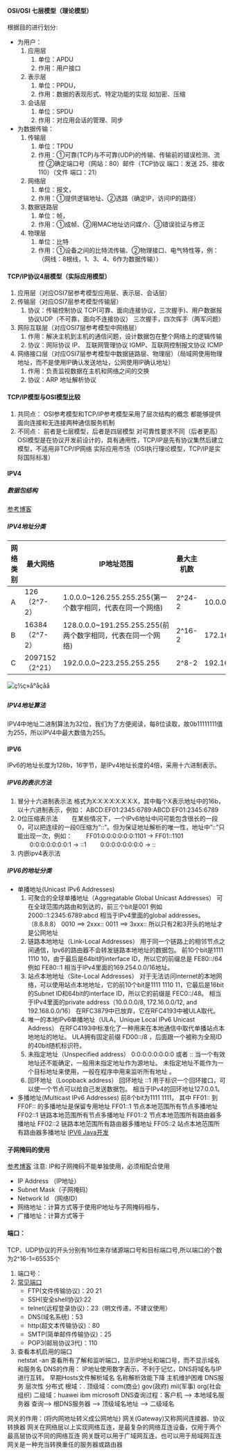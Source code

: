#### OSI/OSI 七层模型（理论模型）
根据目的进行划分:
- 为用户：
    1. 应用层
        1. 单位：APDU
        2. 作用：用户接口
    2. 表示层 
        1. 单位：PPDU，
        2. 作用：数据的表现形式、特定功能的实现 如加密、压缩
    3. 会话层
        1. 单位：SPDU
        2. 作用：对应用会话的管理、同步
- 为数据传输：
    1. 传输层
        1. 单位：TPDU
        2. 作用：①可靠(TCP)与不可靠(UDP)的传输、传输前的错误检测、流控  ②确定端口号（网站：80）邮件（TCP协议 端口：发送 25、接收 110）（文件 端口：21）
    2. 网络层
        1. 单位：报文，
        2. 作用：①提供逻辑地址、②选路（确定IP，访问IP的路径）
    3. 数据链路层
        1. 单位：帧，
        2. 作用：①成帧、②用MAC地址访问媒介、③错误验证与修正
    4. 物理层 
        1. 单位：比特
        2. 作用：①设备之间的比特流传输、②物理接口、电气特性等，例：（网线：8根线，1、3、4、6作为数据传输））

#### TCP/IP协议4层模型（实际应用模型）
1. 应用层（对应OSI7层参考模型应用层、表示层、会话层）
2. 传输层（对应OSI7层参考模型传输层）
    1. 协议：传输控制协议 TCP(可靠、面向连接协议，三次握手)、用户数据报协议UDP（不可靠，面向不连接协议）
		三次握手，四次挥手（两军问题）
3. 网际互联层（对应OSI7层参考模型中网络层）
    1. 作用：解决主机到主机的通信问题，设计数据包在整个网络上的逻辑传输
    2. 协议：网际协议 IP、 互联网管理协议 IGMP、互联网控制报文协议 ICMP
4. 网络接口层（对应OSI7层参考模型中数据链路层、物理层）（局域网使用物理地址，而不是使用IP确认发送地址，公网使用IP确认地址）
    1. 作用：负责监视数据在主机和网络之间的交换
    2. 协议：ARP 地址解析协议
		
#### TCP/IP模型与OSI模型比较
1. 共同点：
    OSI参考模型和TCP/IP参考模型采用了层次结构的概念
    都能够提供面向连接和无连接两种通信服务机制
2. 不同点：
    前者是七层模型，后者是四层模型
    对可靠性要求不同（后者更高）
    OSI模型是在协议开发前设计的，具有通用性，TCP/IP是先有协议集然后建立模型，不适用非TCP/IP网络
    实际应用市场（OSI执行理论模型，TCP/IP是实际国际标准）

#### IPV4
##### 数据包结构

[参考博客](http://www.360doc.com/content/16/0415/11/478627_550800225.shtml)

##### IPV4地址分类
|网络类别	|最大网络			|IP地址范围												    |最大主机数	    |私有IP地址范围|                子网掩码|
|---|---|---|---|---|---|
|A			|126（2^7-2）		|1.0.0.0~126.255.255.255(第一个数字相同，代表在同一个网络)		|2^24-2		|10.0.0.0~10.255.255.255 |        255.0.0.0/8|
|B			|16384（2^7-2）	    |128.0.0.0~191.255.255.255(前两个数字相同，代表在同一个网络)	    |2^16-2		|172.16.0.0~172.31.255.255|       255.255.0.0/16|
|C			|2097152（2^21）	    |192.0.0.0~223.255.255.255								    |2^8-2		|192.168.0.0~192.168.255.255|     255.255.255.0/24|
![ç½ç»å°åçåå](https://img-blog.csdn.net/20160712182446560)

##### IPV4地址算法

IPV4中地址二进制算法为32位，我们为了方便阅读，每8位读取，故0b11111111值为255，所以IPV4中最大数值为255。



#### IPV6
IPv6的地址长度为128b，16字节，是IPv4地址长度的4倍，采用十六进制表示。
##### IPV6的表示方法
1. 冒分十六进制表示法
    格式为X:X:X:X:X:X:X:X，其中每个X表示地址中的16b，以十六进制表示，例如：
    ABCD:EF01:2345:6789:ABCD:EF01:2345:6789
2. 0位压缩表示法
　　在某些情况下，一个IPv6地址中问可能包含很长的一段0，可以把连续的一段0压缩为“::”。但为保证地址解析的唯一性，地址中”::”只能出现一次，例如：
　　FF01:0:0:0:0:0:0:1101 → FF01::1101
　　0:0:0:0:0:0:0:1 → ::1
　　0:0:0:0:0:0:0:0 → ::
3. 内嵌ipv4表示法
##### IPV6的地址分类
- 单播地址(Unicast IPv6 Addresses)
    1. 可聚合的全球单播地址（Aggregatable Global Unicast Addresses）
        可在全球范围内路由和到达的，前三个bit是001
        例如   2000::1:2345:6789:abcd
        相当于IPv4里面的global addresses。 （8.8.8.8）
        0010 ==> 2xxx::
        0011 ==> 3xxx::
        所以只有2和3开头的地址才是公网地址
    2. 链路本地地址（Link-Local Addresses）
        用于同一个链路上的相邻节点之间通信，Ipv6的路由器不会转发链路本地地址的数据包。
        前10个bit是1111 1110 10，由于最后是64bit的interface ID，所以它的前缀总是 FE80::/64
        例如   FE80::1
        相当于IPv4里面的169.254.0.0/16地址。
    3. 站点本地地址（Site-Local Addresses）
        对于无法访问internet的本地网络，可以使用站点本地地址，它的前10个bit是1111 1110 11，它最后是16bit的Subnet ID和64bit的interface ID，所以它的前缀是 FEC0::/48。
        相当于IPv4里面的private address（10.0.0.0/8, 172.16.0.0/12, and 192.168.0.0/16）
        在RFC3879中已放弃，它在RFC4193中被ULA取代。
    4. 唯一的本地IPv6单播地址（ULA，Unique Local IPv6 Unicast Address）
        在RFC4193中标准化了一种用来在本地通信中取代单播站点本地地址的地址。
        ULA拥有固定前缀 FD00::/8 ，后面跟一个被称为全局ID的40bit随机标识符。
    5. 未指定地址（Unspecified address）
        0:0:0:0:0:0:0:0 或者 ::
        当一个有效地址还不能确定，一般用未指定地址作为源地址。
        未指定地址不能作为一个目标地址来使用，一般在程序中用来监听所有地址 。
    6. 回环地址（Loopback address）
        回环地址 ::1 用于标识一个回环接口，可以使一个节点可以给自己发送数据包。
        相当于IPv4的回环地址127.0.0.1。
- 多播地址(Multicast IPv6 Addresses)
    前8个bit为1111 1111，
    其中 FF01:: 到 FF0F:: 的多播地址是保留专用地址
    FF01::1 节点本地范围所有节点多播地址
    FF02::1 链路本地范围所有节点多播地址
    FF01::2 节点本地范围所有路由器多播地址
    FF02::2 链路本地范围所有路由器多播地址
    FF05::2 站点本地范围所有路由器多播地址
[IPV6 Java开发](https://www.jianshu.com/p/769b5cad6071)

#### 子网掩码的使用
[参考博客](https://blog.csdn.net/han156/article/details/77817031)
注意: IP和子网掩码不能单独使用，必须相配合使用
- IP Address （IP地址）
- Subnet Mask（子网掩码）
- Network Id （网络ID）
- 网络地址：计算方式等于使用IP地址与子网掩码相与，
- 广播地址：计算方式等于


#### 端口：
TCP、UDP协议的开头分别有16位来存储源端口号和目标端口号,所以端口的个数为2^16-1=65535个
1. 端口号：
2. [常见端口](http://tool.oschina.net/commons?type=7)
    - FTP(文件传输协议)：20 21
    - SSH(安全shell协议):22<br/>
    - telnet(远程登录协议)：23（明文传递，不建议使用）
    - DNS(域名系统)：53
    - http(超文本传输协议)：80
    - SMTP(简单邮件传输协议)：25
    - POP3(邮局协议3代)：110
3. 查看本机启用的端口<br/>
    netstat -an 查看所有了解和监听端口，显示IP地址和端口号，而不显示域名和服务名
    DNS的作用：
    IP地址使用数字表示，不利于记忆，DNS将域名与IP进行互转。
    早期Hosts文件解析域名
    	名称解析效能下降
    	主机维护困难
    DNS服务
    	层次性
    	分布式
    根域：.
    顶级域：com(商业) gov(政府) mil(军事) org(社会组织)
    二级域：huawei ibm microsoft
    DNS查询过程：客户机 --> 本地域名服务器 查询--> 根DNS服务器 --> 顶级域名地址 --> 二级域名


网关的作用：(将内网地址转义成公网地址)
	网关(Gateway)又称网间连接器、协议转换器
	网关在网络层以上实现网络互连，是最复杂的网络互连设备，仅用于两个最高层协议不同的网络互连
	网关既可以用于广域网互连，也可以用于局域网互连
	网关是一种充当转换重任的服务器或路由器
	




